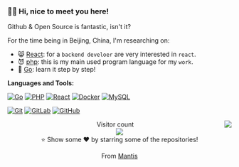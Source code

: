 ### :merman: Hi, nice to meet you here!

Github & Open Source is fantastic, isn't it?

For the time being in Beijing, China, I'm researching on:

* :smile_cat: [React](https://github.com/facebook/react): for a `backend develoer` are very interested in `react`.
* :smiling_imp: [php](https://www.php.net/): this is my main used program language for my `work`.
* :purple_heart: [Go](https://golang.org/): learn it step by step!

**Languages and Tools:** 

[![Go](https://img.shields.io/badge/Go-blue?style=flat&logo=go&logoColor=white&link=https://github.com/chunlintang)](https://github.com/chunlintang) 
[![PHP](https://img.shields.io/badge/Php-black?style=flat&logo=php&logoColor=white&link=https://github.com/chunlintang)](https://github.com/chunlintang)
[![React](https://img.shields.io/badge/-React-black?style=flat&logo=react&link=https://github.com/chunlintang)](https://github.com/chunlintang) 
[![Docker](https://img.shields.io/badge/-Docker-black?style=flat&logo=docker&link=https://github.com/chunlintang)](https://github.com/chunlintang) 
[![MySQL](https://img.shields.io/badge/-MySQL-black?style=flat&logo=mysql&link=https://github.com/chunlintang)](https://github.com/chunlintang)

[![Git](https://img.shields.io/badge/-Git-black?style=flat&logo=git&link=https://github.com/chunlintang)](https://github.com/chunlintang) 
[![GitLab](https://img.shields.io/badge/-GitLab-FCA121?style=flat&logo=gitlab&link=https://github.com/chunlintang)](https://github.com/chunlintang) 
[![GitHub](https://img.shields.io/badge/-GitHub-181717?style=flat&logo=github&link=https://github.com/chunlintang)](https://github.com/chunlintang)

<img align="right" src="https://github-readme-stats.vercel.app/api?username=chunlintang" />

<p align="center"> 
  Visitor count<br>
  <img src="https://profile-counter.glitch.me/chunnlintang/count.svg" />
  <br/>⭐️ Show some ❤️ by starring some of the repositories!
</p>
<p align="center">
  From <a href="https://github.com/chunlintang">Mantis</a>
</p>
